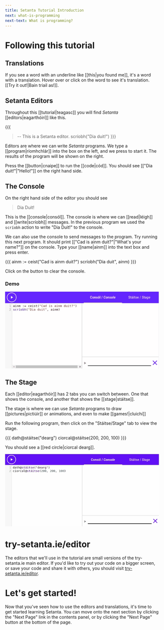 ```yaml
---
title: Setanta Tutorial Introduction
next: what-is-programming
next-text: What is programming?
---
```


# Following this tutorial

## Translations

If you see a word with an underline like [[this|you found me]], it's a word with a translation.
Hover over or click on the word to see it's translation. [[Try it out!|Bain triail as!]].

## Setanta Editors

Throughout this [[tutorial|teagasc]] you will find *Setanta* [[editors|eagarthóirí]] like this.

{{{
>-- This is a Setanta editor.
scríobh("Dia duit!")
}}}

Editors are where we can write *Setanta* programs. We type a [[program|ríomhchlár]] into the box on the left, and we press <iron-icon class="play" icon="av:play-arrow"></iron-icon> to start it.
The results of the program will be shown on the right.

Press the <iron-icon class="play" icon="av:play-arrow"></iron-icon> [[button|cnaipe]] to run the [[code|cód]].
You should see [["Dia duit!"|&quot;Hello!&quot;]] on the right hand side.

## The Console

On the right hand side of the editor you should see

> Dia Duit!

This is the [[console|consól]]. The console is where we can [[read|léigh]] and [[write|scríobh]] messages. In the previous program we used the `scríobh` action to write "Dia Duit!" to the console.

We can also use the console to send messages to the program. Try running this next program. It should print [["Cad is ainm duit?"|&quot;What's your name?&quot;]] on the console. Type your [[name|ainm]] into the text box and press enter.

{{{
ainm := ceist("Cad is ainm duit?")
scríobh("Dia duit", ainm)
}}}

Click on the <iron-icon class="clear" icon="icons:clear"></iron-icon> button to clear the console.

### Demo 

![Entering your name](assets/intro-name.gif)

## The Stage

Each [[editor|eagarthóir]] has 2 tabs you can switch between. One that shows the console, and another that shows the [[stage|stáitse]].

The stage is where we can use *Setanta* programs to draw [[pictures|pictiúir]] or animations, and even to make [[games!|cluichí]]

Run the following program, then click on the "Stáitse/Stage" tab to view the stage.

{{{
dath@stáitse("dearg")
ciorcal@stáitse(200, 200, 100)
}}}

You should see a [[red circle|ciorcal dearg]].

![Red Circle](assets/circle-red.gif)

# try-setanta.ie/editor

The editors that we'll use in the tutorial are small versions of the try-setanta.ie main editor. If you'd like to try out your code on a bigger screen, or save your code and share it with others, you should visit [try-setanta.ie/editor](https://try-setanta.ie/editor).

# Let's get started!

Now that you've seen how to use the editors and translations, it's time to get started learning Setanta. You can move onto the next section by clicking the "Next Page" link in the contents panel, or by clicking the "Next Page" button at the bottom of the page.
